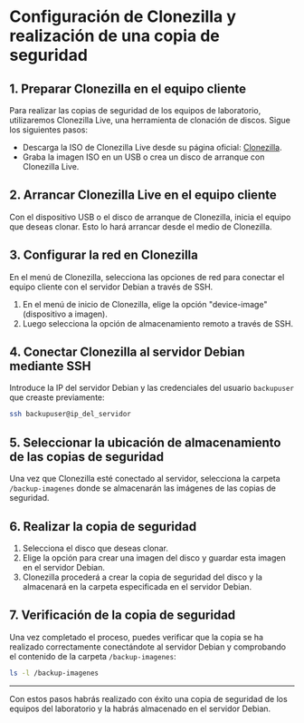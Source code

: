 # Configuración de Clonezilla y realización de una copia de seguridad

## 1. Preparar Clonezilla en el equipo cliente

Para realizar las copias de seguridad de los equipos de laboratorio, utilizaremos Clonezilla Live, una herramienta de clonación de discos. Sigue los siguientes pasos:

- Descarga la ISO de Clonezilla Live desde su página oficial: [Clonezilla](https://clonezilla.org/downloads.php).
- Graba la imagen ISO en un USB o crea un disco de arranque con Clonezilla Live.

## 2. Arrancar Clonezilla Live en el equipo cliente

Con el dispositivo USB o el disco de arranque de Clonezilla, inicia el equipo que deseas clonar. Esto lo hará arrancar desde el medio de Clonezilla.

## 3. Configurar la red en Clonezilla

En el menú de Clonezilla, selecciona las opciones de red para conectar el equipo cliente con el servidor Debian a través de SSH.

1. En el menú de inicio de Clonezilla, elige la opción "device-image" (dispositivo a imagen).
2. Luego selecciona la opción de almacenamiento remoto a través de SSH.

## 4. Conectar Clonezilla al servidor Debian mediante SSH

Introduce la IP del servidor Debian y las credenciales del usuario `backupuser` que creaste previamente:

```bash
ssh backupuser@ip_del_servidor
```

## 5. Seleccionar la ubicación de almacenamiento de las copias de seguridad

Una vez que Clonezilla esté conectado al servidor, selecciona la carpeta `/backup-imagenes` donde se almacenarán las imágenes de las copias de seguridad.

## 6. Realizar la copia de seguridad

1. Selecciona el disco que deseas clonar.
2. Elige la opción para crear una imagen del disco y guardar esta imagen en el servidor Debian.
3. Clonezilla procederá a crear la copia de seguridad del disco y la almacenará en la carpeta especificada en el servidor Debian.

## 7. Verificación de la copia de seguridad

Una vez completado el proceso, puedes verificar que la copia se ha realizado correctamente conectándote al servidor Debian y comprobando el contenido de la carpeta `/backup-imagenes`:

```bash
ls -l /backup-imagenes
```

---

Con estos pasos habrás realizado con éxito una copia de seguridad de los equipos del laboratorio y la habrás almacenado en el servidor Debian.
